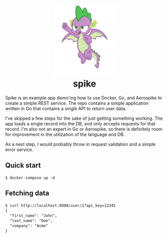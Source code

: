 <h1 align="center">
  <img src="spike.png" alt="">
  <br>spike<br>
</h1>

Spike is an example app demo'ing how to use Docker, Go, and Aerospike to create a simple REST service. The repo contains a simple application written in Go that contains a single API to return user data.

I've skipped a few steps for the sake of just getting something working. The app loads a single record into the DB, and only accepts requests for that record. I'm also not an expert in Go or Aerospike, so there is definitely room for improvement in the utilization of the language and DB.

As a next step, I would probably throw in request validation and a simple error service.

## Quick start
```
$ docker-compose up -d
```

## Fetching data
```
$ curl http://localhost:8080/user/1?api_key=12345
{
  "first_name": "John",
  "last_name": "Doe",
  "company": "Acme"
}
```